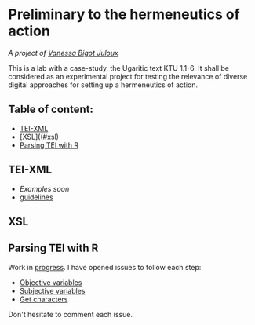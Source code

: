 # Preliminary to the hermeneutics of action
_A project of [Vanessa Bigot Juloux](http://vanessajuloux.xyz)_

This is a lab with a case-study, the Ugaritic text KTU 1.1-6. It shall be considered as an experimental project for testing the relevance of diverse digital approaches for setting up a hermeneutics of action.

## Table of content:
- [TEI-XML](#tei-xml)
- [XSL]((#xsl)
- [Parsing TEI with R](#parsing-tei)


## <a name="tei-xml"></a>TEI-XML
- _Examples soon_
- [guidelines](https://vbigot-juloux.github.io/hermeneutics-of-action/UserManual/out/webhelp/index.html#process.html)

## <a name="xsl"></a>XSL

## <a name="parsin-tei"></a>Parsing TEI with R
Work in [progress](https://github.com/vbigot-juloux/hermeneutics-of-action/projects/1?). I have opened issues to follow each step:
- [Objective variables](https://github.com/vbigot-juloux/hermeneutics-of-action/issues/1)
- [Subjective variables](https://github.com/vbigot-juloux/hermeneutics-of-action/issues/3)
- [Get characters](https://github.com/vbigot-juloux/hermeneutics-of-action/issues/2)

Don't hesitate to comment each issue.
